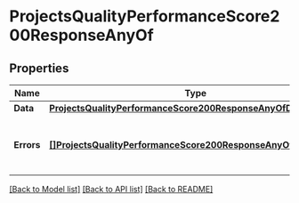 # ProjectsQualityPerformanceScore200ResponseAnyOf

## Properties

Name | Type | Description | Notes
------------ | ------------- | ------------- | -------------
**Data** | [**ProjectsQualityPerformanceScore200ResponseAnyOfData**](ProjectsQualityPerformanceScore200ResponseAnyOfData.md) |  | [optional] 
**Errors** | [**[]ProjectsQualityPerformanceScore200ResponseAnyOfErrorsInner**](ProjectsQualityPerformanceScore200ResponseAnyOfErrorsInner.md) | Array of errors for any failing translation ids | [optional] 

[[Back to Model list]](../README.md#documentation-for-models) [[Back to API list]](../README.md#documentation-for-api-endpoints) [[Back to README]](../README.md)


